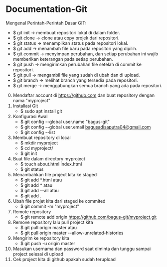 # Documentation-Git

Mengenal Perintah-Perintah Dasar GIT:
* $ git init -> membuat repositori lokal di dalam folder.
* $ git clone -> clone atau copy projek dari repositori.
* $ git status -> menampilkan status pada repositori lokal.
* $ git add -> menambah file baru pada repositori yang dipilih.
* $ git commit -> menyimpan perubahan, dan setiap perubahan ini wajib memberikan keterangan pada setiap perubahan.
* $ git push -> mengirimkan perubahan file setelah di commit ke repositori.
* $ git pull -> mengambil file yang sudah di ubah dan di upload.
* $ git branch -> melihat branch yang tersedia pada repositori.
* $ git merge -> menggabungkan semua branch yang ada pada repositori.

0. Mendaftar account di https://github.com dan buat repository dengan nama "myproject"
1. Installasi Git
   - $ sudo apt install git   
2. Konfigurasi Awal
   - $ git config --global user.name "bagus-git"
   - $ git config --global user.email bagusadisaputra04@gmail.com
   - $ git config --list
3. Membuat repository di local
   - $ mkdir myproject
   - $ cd myproject/
   - $ git init
4. Buat file dalam directory myproject
   - $ touch about.html index.html
   - $ git status
5. Menambahkan file project kita ke staged
   - $ git add *.html atau
   - $ git add * atau
   - $ git add --all atau
   - $ git add .
6. Ubah file projet kita dari staged ke commited
   - $ git commit -m "myproject"
7. Remote repository
   - $ git remote add origin https://github.com/bagus-git/myproject.git
8. Remove repository lalu pull project kita
   - $ git pull origin master atau
   - $ git pull origin master --allow-unrelated-histories
9. Mengirim ke repository kita
   - $ git push -u origin master
10. Masukan usernama dan password saat diminta dan tunggu sampai project selesai di upload
11. Cek project kita di github apakah sudah terupload


